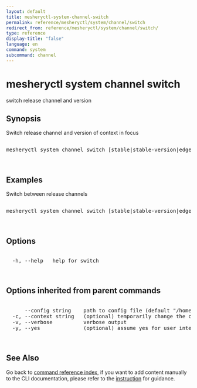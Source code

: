 ```yaml
---
layout: default
title: mesheryctl-system-channel-switch
permalink: reference/mesheryctl/system/channel/switch
redirect_from: reference/mesheryctl/system/channel/switch/
type: reference
display-title: "false"
language: en
command: system
subcommand: channel
---
```


# mesheryctl system channel switch

switch release channel and version

## Synopsis

Switch release channel and version of context in focus
<pre class='codeblock-pre'>
<div class='codeblock'>
mesheryctl system channel switch [stable|stable-version|edge|edge-version] [flags]

</div>
</pre> 

## Examples

Switch between release channels
<pre class='codeblock-pre'>
<div class='codeblock'>
mesheryctl system channel switch [stable|stable-version|edge|edge-version]

</div>
</pre> 

## Options

<pre class='codeblock-pre'>
<div class='codeblock'>
  -h, --help   help for switch

</div>
</pre>

## Options inherited from parent commands

<pre class='codeblock-pre'>
<div class='codeblock'>
      --config string    path to config file (default "/home/runner/.meshery/config.yaml")
  -c, --context string   (optional) temporarily change the current context.
  -v, --verbose          verbose output
  -y, --yes              (optional) assume yes for user interactive prompts.

</div>
</pre>

## See Also

Go back to [command reference index](/reference/mesheryctl/), if you want to add content manually to the CLI documentation, please refer to the [instruction](/project/contributing/contributing-cli#preserving-manually-added-documentation) for guidance.
